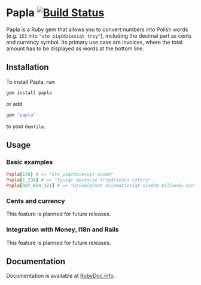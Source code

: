 # Papla [![Build Status](https://secure.travis-ci.org/exviva/papla.png)](http://travis-ci.org/exviva/papla)

Papla is a Ruby gem that allows you to convert numbers into Polish words (e.g. `153` into `"sto pięćdziesiąt trzy"`), including the decimal part as cents and currency symbol. Its primary use case are invoices, where the total amount has to be displayed as words at the bottom line.

## Installation

To install Papla, run

    gem install papla

or add

```ruby
gem 'papla'
```

to your `Gemfile`.

## Usage

### Basic examples

```ruby
Papla[158] # => "Sto pięćdziesiąt osiem"
Papla[1_234] # => "Tysiąc dwieście trzydzieści cztery"
Papla[987_654_321] # => "Dziewięćset osiemdziesiąt siedem milionów sześćset pięćdziesiąt cztery tysiące trzysta dwadzieścia jeden"
```

### Cents and currency

This feature is planned for future releases.

### Integration with Money, I18n and Rails

This feature is planned for future releases.

## Documentation

Documentation is available at [RubyDoc.info](http://rubydoc.info/github/exviva/papla/master/frames).
